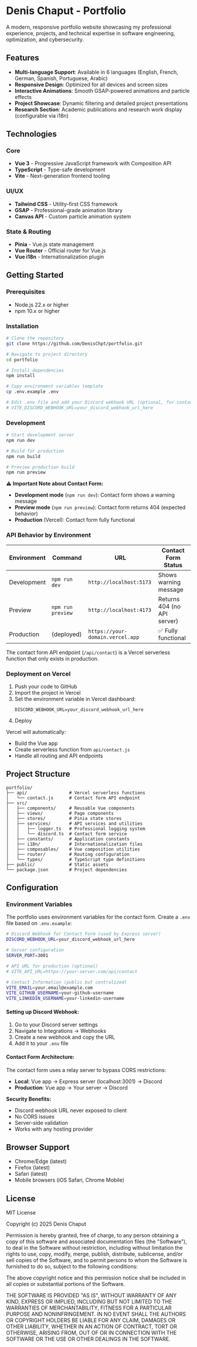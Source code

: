 # Denis Chaput - Portfolio

A modern, responsive portfolio website showcasing my professional experience, projects, and technical expertise in software engineering, optimization, and cybersecurity.

## Features

- **Multi-language Support**: Available in 6 languages (English, French, German, Spanish, Portuguese, Arabic)
- **Responsive Design**: Optimized for all devices and screen sizes
- **Interactive Animations**: Smooth GSAP-powered animations and particle effects
- **Project Showcase**: Dynamic filtering and detailed project presentations
- **Research Section**: Academic publications and research work display (configurable via i18n)

## Technologies

### Core
- **Vue 3** - Progressive JavaScript framework with Composition API
- **TypeScript** - Type-safe development
- **Vite** - Next-generation frontend tooling

### UI/UX
- **Tailwind CSS** - Utility-first CSS framework
- **GSAP** - Professional-grade animation library
- **Canvas API** - Custom particle animation system

### State & Routing
- **Pinia** - Vue.js state management
- **Vue Router** - Official router for Vue.js
- **Vue i18n** - Internationalization plugin

## Getting Started

### Prerequisites
- Node.js 22.x or higher
- npm 10.x or higher

### Installation

```bash
# Clone the repository
git clone https://github.com/DenisChpt/portfolio.git

# Navigate to project directory
cd portfolio

# Install dependencies
npm install

# Copy environment variables template
cp .env.example .env

# Edit .env file and add your Discord webhook URL (optional, for contact form)
# VITE_DISCORD_WEBHOOK_URL=your_discord_webhook_url_here
```

### Development

```bash
# Start development server
npm run dev

# Build for production
npm run build

# Preview production build
npm run preview
```

⚠️ **Important Note about Contact Form:**
- **Development mode** (`npm run dev`): Contact form shows a warning message
- **Preview mode** (`npm run preview`): Contact form returns 404 (expected behavior)
- **Production** (Vercel): Contact form fully functional

### API Behavior by Environment

| Environment | Command | URL | Contact Form Status |
|------------|---------|-----|-------------------|
| Development | `npm run dev` | `http://localhost:5173` | Shows warning message |
| Preview | `npm run preview` | `http://localhost:4173` | Returns 404 (no API server) |
| Production | (deployed) | `https://your-domain.vercel.app` | ✅ Fully functional |

The contact form API endpoint (`/api/contact`) is a Vercel serverless function that only exists in production.

### Deployment on Vercel

1. Push your code to GitHub
2. Import the project in Vercel
3. Set the environment variable in Vercel dashboard:
   ```
   DISCORD_WEBHOOK_URL=your_discord_webhook_url_here
   ```
4. Deploy

Vercel will automatically:
- Build the Vue app
- Create serverless function from `api/contact.js`
- Handle all routing and API endpoints

## Project Structure

```
portfolio/
├── api/                # Vercel serverless functions
│   └── contact.js      # Contact form API endpoint
├── src/
│   ├── components/     # Reusable Vue components
│   ├── views/          # Page components
│   ├── stores/         # Pinia state stores
│   ├── services/       # API services and utilities
│   │   ├── logger.ts   # Professional logging system
│   │   └── discord.ts  # Contact form service
│   ├── constants/      # Application constants
│   ├── i18n/           # Internationalization files
│   ├── composables/    # Vue composition utilities
│   ├── router/         # Routing configuration
│   └── types/          # TypeScript type definitions
├── public/             # Static assets
└── package.json        # Project dependencies
```

## Configuration

### Environment Variables
The portfolio uses environment variables for the contact form. Create a `.env` file based on `.env.example`:

```bash
# Discord Webhook for Contact Form (used by Express server)
DISCORD_WEBHOOK_URL=your_discord_webhook_url_here

# Server configuration
SERVER_PORT=3001

# API URL for production (optional)
# VITE_API_URL=https://your-server.com/api/contact

# Contact Information (public but centralized)
VITE_EMAIL=your.email@example.com
VITE_GITHUB_USERNAME=your-github-username
VITE_LINKEDIN_USERNAME=your-linkedin-username
```

#### Setting up Discord Webhook:
1. Go to your Discord server settings
2. Navigate to Integrations → Webhooks
3. Create a new webhook and copy the URL
4. Add it to your `.env` file

#### Contact Form Architecture:
The contact form uses a relay server to bypass CORS restrictions:
- **Local**: Vue app → Express server (localhost:3001) → Discord
- **Production**: Vue app → Your server → Discord

**Security Benefits:**
- Discord webhook URL never exposed to client
- No CORS issues
- Server-side validation
- Works with any hosting provider

## Browser Support

- Chrome/Edge (latest)
- Firefox (latest)
- Safari (latest)
- Mobile browsers (iOS Safari, Chrome Mobile)

## License

MIT License

Copyright (c) 2025 Denis Chaput

Permission is hereby granted, free of charge, to any person obtaining a copy
of this software and associated documentation files (the "Software"), to deal
in the Software without restriction, including without limitation the rights
to use, copy, modify, merge, publish, distribute, sublicense, and/or sell
copies of the Software, and to permit persons to whom the Software is
furnished to do so, subject to the following conditions:

The above copyright notice and this permission notice shall be included in all
copies or substantial portions of the Software.

THE SOFTWARE IS PROVIDED "AS IS", WITHOUT WARRANTY OF ANY KIND, EXPRESS OR
IMPLIED, INCLUDING BUT NOT LIMITED TO THE WARRANTIES OF MERCHANTABILITY,
FITNESS FOR A PARTICULAR PURPOSE AND NONINFRINGEMENT. IN NO EVENT SHALL THE
AUTHORS OR COPYRIGHT HOLDERS BE LIABLE FOR ANY CLAIM, DAMAGES OR OTHER
LIABILITY, WHETHER IN AN ACTION OF CONTRACT, TORT OR OTHERWISE, ARISING FROM,
OUT OF OR IN CONNECTION WITH THE SOFTWARE OR THE USE OR OTHER DEALINGS IN THE
SOFTWARE.